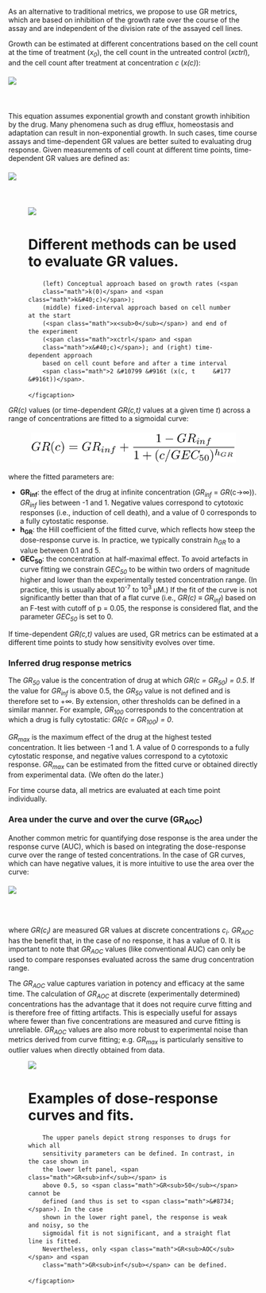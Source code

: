 As an alternative to traditional metrics, we propose to use GR metrics,
which are based on inhibition of the growth rate over the course of the assay
and are independent of the division rate of the assayed cell lines.

Growth can be estimated at different concentrations based on the cell count at
the time of treatment (*x<sub>0</sub>*), the cell count
in the untreated control (*xctrl*), and the cell count
after treatment at concentration *c* (*x&#40;c)*):

<img src="images/image04.png" style="height: 50px; display: block; margin: auto; margin-bottom: 20px; margin-top: 20px;"/>

This equation assumes exponential growth and constant growth inhibition by the
drug. Many phenomena such as drug efflux, homeostasis and adaptation can result
in non-exponential growth. In such cases, time course assays and time-dependent
GR values are better suited to evaluating drug response. Given measurements of
cell count at different time points, time-dependent GR values are defined as:

<img src="images/image10.png" style="height: 50px; display: block; margin: auto; margin-bottom: 20px; margin-top: 20px;"/>

<figure>
    <img src="images/image02.png" height="300">
    <figcaption>
        <h1>Different methods can be used to evaluate GR values.</h1>

        (left) Conceptual approach based on growth rates (<span
        class="math">k(0)</span> and <span class="math">k&#40;c)</span>);
        (middle) fixed-interval approach based on cell number at the start
        (<span class="math">x<sub>0</sub></span>) and end of the experiment
        (<span class="math">xctrl</span> and <span
        class="math">x&#40;c)</span>); and (right) time-dependent approach
        based on cell count before and after a time interval
        <span class="math">2 &#10799 &#916t (x(c, t 	&#177 &#916t))</span>.

    </figcaption>
</figure>

*GR&#40;c)* values (or time-dependent *GR(c,t)* values at a given time *t*)
across a range of concentrations are fitted to a sigmoidal curve:

<img src="images/image05.png" style="height: 60px; display: block; margin: auto; margin-bottom: 20px; margin-top: 20px;"/>

where the fitted parameters are:

- **GR<sub>inf</sub>**: the effect of the drug at infinite concentration
  (*GR<sub>inf</sub>* = *GR*(c&#8594;<span class="math">&#8734;</span>)). *GR<sub>inf</sub>* lies between -1 and 1.
  Negative values correspond to cytotoxic responses (i.e., induction of cell
  death), and a value of 0 corresponds to a fully cytostatic response.
- **h<sub>GR</sub>**: the Hill coefficient of the fitted curve, which reflects
  how steep the dose-response curve is. In practice, we typically constrain
  *h<sub>GR</sub>* to a value between 0.1 and 5.
- **GEC<sub>50</sub>**: the concentration at half-maximal effect. To avoid
  artefacts in curve fitting we constrain *GEC<sub>50</sub>* to be within two
  orders of magnitude higher and lower than the experimentally tested
  concentration range. (In practice, this is usually about 10<sup>-7</sup> to
  10<sup>3</sup> μM.) If the fit of the curve is not significantly better than
  that of a flat curve (i.e., *GR&#40;c)* &#8801; *GR<sub>inf</sub>*) based on an
  F-test with cutoff of p = 0.05, the response is considered flat, and the
  parameter *GEC<sub>50</sub>* is set to 0.

If time-dependent *GR(c,t)* values are used, GR metrics
can be estimated at a different time points to study how sensitivity evolves
over time.

### Inferred drug response metrics

The *GR<sub>50</sub>* value is the concentration of drug at which *GR(c =
GR<sub>50</sub>) = 0.5*. If the value for *GR<sub>inf</sub>* is above 0.5, the
*GR<sub>50</sub>* value is not defined and is therefore set to +<span class="math">&#8734;</span>. By extension,
other thresholds can be defined in a similar manner. For example,
*GR<sub>100</sub>* corresponds to the concentration at which a drug is fully
cytostatic: *GR(c = GR<sub>100</sub>) = 0*.

*GR<sub>max</sub>* is the maximum effect of the drug at the highest tested
concentration. It lies between -1 and 1. A value of 0 corresponds to a fully
cytostatic response, and negative values correspond to a cytotoxic response.
*GR<sub>max</sub>* can be estimated from the fitted curve or obtained directly
from experimental data. (We often do the later.)

For time course data, all metrics are evaluated at each time point individually.

### Area under the curve and over the curve (GR<sub>AOC</sub>)

Another common metric for quantifying dose response is the area under the
response curve (AUC), which is based on integrating the dose-response curve over
the range of tested concentrations. In the case of GR curves, which can have
negative values, it is more intuitive to use the area over the curve:

<img src="images/image08.png" style="height: 60px; display: block; margin: auto; margin-bottom: 20px; margin-top: 20px;"/>

where *GR(c<sub>i</sub>)* are measured GR values at discrete concentrations
*c<sub>i</sub>*. *GR<sub>AOC</sub>* has the benefit that, in the case of no
response, it has a value of 0. It is important to note that *GR<sub>AOC</sub>*
values (like conventional AUC) can only be used to compare responses evaluated
across the same drug concentration range.

The *GR<sub>AOC</sub>* value captures variation in potency and efficacy at the
same time. The calculation of *GR<sub>AOC</sub>* at discrete (experimentally
determined) concentrations has the advantage that it does not require curve
fitting and is therefore free of fitting artifacts. This is especially useful
for assays where fewer than five concentrations are measured and curve fitting
is unreliable. *GR<sub>AOC</sub>* values are also more robust to experimental
noise than metrics derived from curve fitting; e.g. *GR<sub>max</sub>* is
particularly sensitive to outlier values when directly obtained from data.

<figure>
    <img src="images/image01.png" height="600">
    <figcaption>
        <h1>Examples of dose-response curves and fits.</h1>

        The upper panels depict strong responses to drugs for which all
        sensitivity parameters can be defined. In contrast, in the case shown in
        the lower left panel, <span class="math">GR<sub>inf</sub></span> is
        above 0.5, so <span class="math">GR<sub>50</sub></span> cannot be
        defined (and thus is set to <span class="math">&#8734;</span>). In the case
        shown in the lower right panel, the response is weak and noisy, so the
        sigmoidal fit is not significant, and a straight flat line is fitted.
        Nevertheless, only <span class="math">GR<sub>AOC</sub></span> and <span
        class="math">GR<sub>inf</sub></span> can be defined.

    </figcaption>
</figure>
